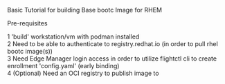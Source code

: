 Basic Tutorial for building Base bootc Image for RHEM

Pre-requisites

1 'build' workstation/vm with podman installed \
2 Need to be able to authenticate to registry.redhat.io (in order to pull rhel bootc image(s)) \
3 Need Edge Manager login access in order to utilize flightctl cli to create enrollment 'config.yaml' (early binding) \
4 (Optional) Need an OCI registry to publish image to
